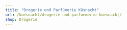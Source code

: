```yaml
---
title: "Drogerie und Parfümerie Küsnacht"
url: /kuesnacht/drogerie-und-parfuemerie-kuesnacht/
shop: Drogerie
---
```

